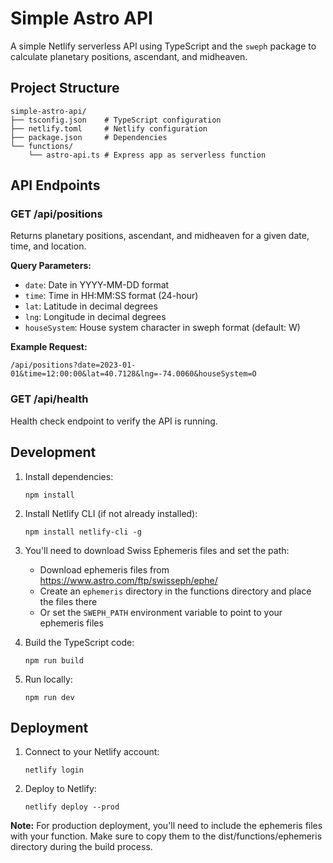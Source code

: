 # Simple Astro API

A simple Netlify serverless API using TypeScript and the `sweph` package to calculate planetary positions, ascendant, and midheaven.

## Project Structure

```
simple-astro-api/
├── tsconfig.json    # TypeScript configuration
├── netlify.toml     # Netlify configuration
├── package.json     # Dependencies 
└── functions/
    └── astro-api.ts # Express app as serverless function
```

## API Endpoints

### GET /api/positions

Returns planetary positions, ascendant, and midheaven for a given date, time, and location.

**Query Parameters:**
- `date`: Date in YYYY-MM-DD format
- `time`: Time in HH:MM:SS format (24-hour)
- `lat`: Latitude in decimal degrees
- `lng`: Longitude in decimal degrees
- `houseSystem`: House system character in sweph format (default: W)

**Example Request:**
```
/api/positions?date=2023-01-01&time=12:00:00&lat=40.7128&lng=-74.0060&houseSystem=O
```

### GET /api/health

Health check endpoint to verify the API is running.

## Development

1. Install dependencies:
   ```
   npm install
   ```

2. Install Netlify CLI (if not already installed):
   ```
   npm install netlify-cli -g
   ```

3. You'll need to download Swiss Ephemeris files and set the path:
   - Download ephemeris files from https://www.astro.com/ftp/swisseph/ephe/
   - Create an `ephemeris` directory in the functions directory and place the files there
   - Or set the `SWEPH_PATH` environment variable to point to your ephemeris files

4. Build the TypeScript code:
   ```
   npm run build
   ```

5. Run locally:
   ```
   npm run dev
   ```

## Deployment

1. Connect to your Netlify account:
   ```
   netlify login
   ```

2. Deploy to Netlify:
   ```
   netlify deploy --prod
   ```

**Note:** For production deployment, you'll need to include the ephemeris files with your function. Make sure to copy them to the dist/functions/ephemeris directory during the build process.